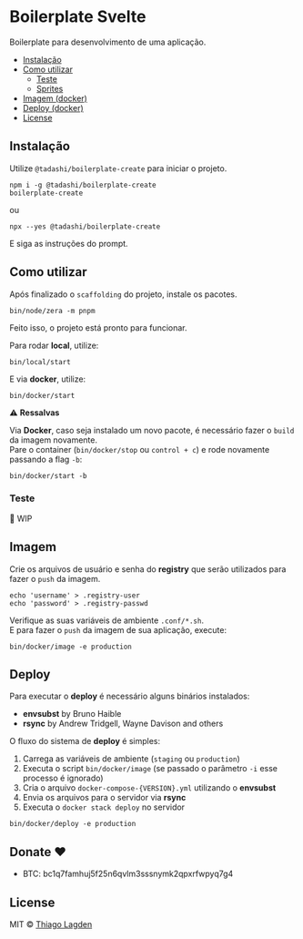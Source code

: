 # Boilerplate Svelte

Boilerplate para desenvolvimento de uma aplicação.

- [Instalação](#instalação)
- [Como utilizar](#como-utilizar)
  - [Teste](#teste)
  - [Sprites](#sprites)
- [Imagem (docker)](#imagem-docker)
- [Deploy (docker)](#deploy-docker)
- [License](#license)

## Instalação

Utilize `@tadashi/boilerplate-create` para iniciar o projeto.

```
npm i -g @tadashi/boilerplate-create
boilerplate-create
```

ou

```
npx --yes @tadashi/boilerplate-create
```

E siga as instruções do prompt.

## Como utilizar

Após finalizado o `scaffolding` do projeto, instale os pacotes.

```shell
bin/node/zera -m pnpm
```

Feito isso, o projeto está pronto para funcionar.

Para rodar **local**, utilize:

```shell
bin/local/start
```

E via **docker**, utilize:

```shell
bin/docker/start
```

⚠️ **Ressalvas**

Via **Docker**, caso seja instalado um novo pacote, é necessário fazer o `build` da imagem novamente.  
Pare o container (`bin/docker/stop` ou `control + c`) e rode novamente passando a flag `-b`:

```shell
bin/docker/start -b
```

### Teste

🚧 WIP

## Imagem

Crie os arquivos de usuário e senha do **registry** que serão utilizados para fazer o `push` da imagem.

```shell
echo 'username' > .registry-user
echo 'password' > .registry-passwd
```

Verifique as suas variáveis de ambiente `.conf/*.sh`.  
E para fazer o `push` da imagem de sua aplicação, execute:

```shell
bin/docker/image -e production
```

## Deploy

Para executar o **deploy** é necessário alguns binários instalados:

- **envsubst** by Bruno Haible
- **rsync** by Andrew Tridgell, Wayne Davison and others

O fluxo do sistema de **deploy** é simples:

1. Carrega as variáveis de ambiente (`staging` ou `production`)
2. Executa o script `bin/docker/image` (se passado o parâmetro `-i` esse processo é ignorado)
3. Cria o arquivo `docker-compose-{VERSION}.yml` utilizando o **envsubst**
4. Envia os arquivos para o servidor via **rsync**
5. Executa o `docker stack deploy` no servidor

```shell
bin/docker/deploy -e production
```

## Donate ❤️

- BTC: bc1q7famhuj5f25n6qvlm3sssnymk2qpxrfwpyq7g4

## License

MIT © [Thiago Lagden](https://github.com/lagden)
